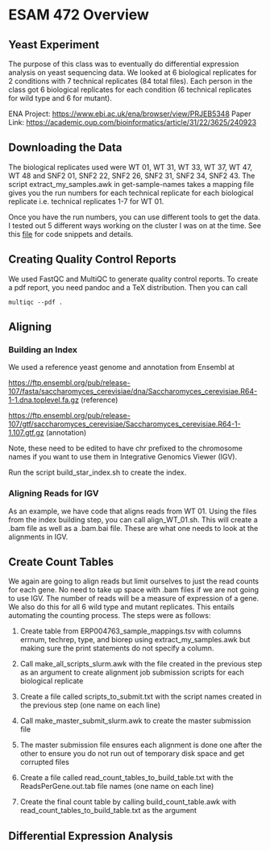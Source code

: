 # ESAM 472 Overview

## Yeast Experiment

The purpose of this class was to eventually do differential expression analysis
on yeast sequencing data. We looked at 6 biological replicates for 2
conditions with 7 technical replicates (84 total files). Each person in the
class got 6 biological replicates for each condition (6 technical replicates for
wild type and 6 for mutant). 

ENA Project: https://www.ebi.ac.uk/ena/browser/view/PRJEB5348
Paper Link: https://academic.oup.com/bioinformatics/article/31/22/3625/240923

## Downloading the Data

The biological replicates used were WT 01, WT 31, WT 33, WT 37, WT 47, WT 48
and SNF2 01, SNF2 22, SNF2 26, SNF2 31, SNF2 34, SNF2 43. The script 
extract_my_samples.awk in get-sample-names takes a mapping file gives you the 
run numbers for each technical replicate for each biological replicate i.e.
technical replicates 1-7 for WT 01. 

Once you have the run numbers, you can use different tools to get the data. I
tested out 5 different ways working on the cluster I was on at the time. See
this [file](/download-data/downloading_data.md) for code snippets and details.

## Creating Quality Control Reports

We used FastQC and MultiQC to generate quality control reports. To create a pdf
report, you need pandoc and a TeX distribution. Then you can call

```
multiqc --pdf .
```

## Aligning

### Building an Index

We used a reference yeast genome and annotation from Ensembl at 

https://ftp.ensembl.org/pub/release-107/fasta/saccharomyces_cerevisiae/dna/Saccharomyces_cerevisiae.R64-1-1.dna.toplevel.fa.gz (reference)

https://ftp.ensembl.org/pub/release-107/gtf/saccharomyces_cerevisiae/Saccharomyces_cerevisiae.R64-1-1.107.gtf.gz (annotation)

Note, these need to be edited to have chr prefixed to the chromosome names if you want to use them in Integrative Genomics Viewer (IGV).

Run the script build_star_index.sh to create the index.

### Aligning Reads for IGV

As an example, we have code that aligns reads from WT 01. Using the files from the index building step, you can call
align_WT_01.sh. This will create a .bam file as well as a .bam.bai file. These are what one needs to look at the
alignments in IGV.

## Create Count Tables

We again are going to align reads but limit ourselves to just the read counts for each gene. No need to take up space with .bam files if we are not going to use IGV. The number of reads will
be a measure of expression of a gene. We also do this for all 6 wild type and mutant replicates. This entails automating
the counting process. The steps were as follows:

1) Create table from ERP004763_sample_mappings.tsv with columns errnum, techrep,
type, and biorep using extract_my_samples.awk but making sure the print statements
do not specify a column.

2) Call make_all_scripts_slurm.awk with the file created in the previous step as an argument
to create alignment job submission scripts for each biological replicate

3) Create a file called scripts_to_submit.txt with the script names created in the previous step (one name on each line)

4) Call make_master_submit_slurm.awk to create the master submission file

5) The master submission file ensures each alignment is done one after the other to ensure you do not run out of temporary disk space and get corrupted files

6) Create a file called read_count_tables_to_build_table.txt with the ReadsPerGene.out.tab file names (one name on each line)

7) Create the final count table by calling build_count_table.awk with read_count_tables_to_build_table.txt as the argument

## Differential Expression Analysis






